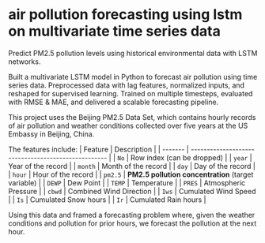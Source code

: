 # air pollution forecasting using lstm on multivariate time series data
Predict PM2.5 pollution levels using historical environmental data with LSTM networks.

Built a multivariate LSTM model in Python to forecast air pollution using time series data. Preprocessed data with lag features, normalized inputs, and reshaped for supervised learning. Trained on multiple timesteps, evaluated with RMSE & MAE, and delivered a scalable forecasting pipeline.

This project uses the Beijing PM2.5 Data Set, which contains hourly records of air pollution and weather conditions collected over five years at the US Embassy in Beijing, China.

The features include:
| Feature | Description                                         |
| ------- | --------------------------------------------------- |
| `No`    | Row index (can be dropped)                          |
| `year`  | Year of the record                                  |
| `month` | Month of the record                                 |
| `day`   | Day of the record                                   |
| `hour`  | Hour of the record                                  |
| `pm2.5` | **PM2.5 pollution concentration** (target variable) |
| `DEWP`  | Dew Point                                           |
| `TEMP`  | Temperature                                         |
| `PRES`  | Atmospheric Pressure                                |
| `cbwd`  | Combined Wind Direction                             |
| `Iws`   | Cumulated Wind Speed                                |
| `Is`    | Cumulated Snow hours                                |
| `Ir`    | Cumulated Rain hours                                |

Using this data and framed a forecasting problem where, given the weather conditions and pollution for prior hours, we forecast the pollution at the next hour.

